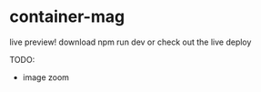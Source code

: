 # container-mag

live preview!
download npm run dev or check out the live deploy

TODO:
- image zoom